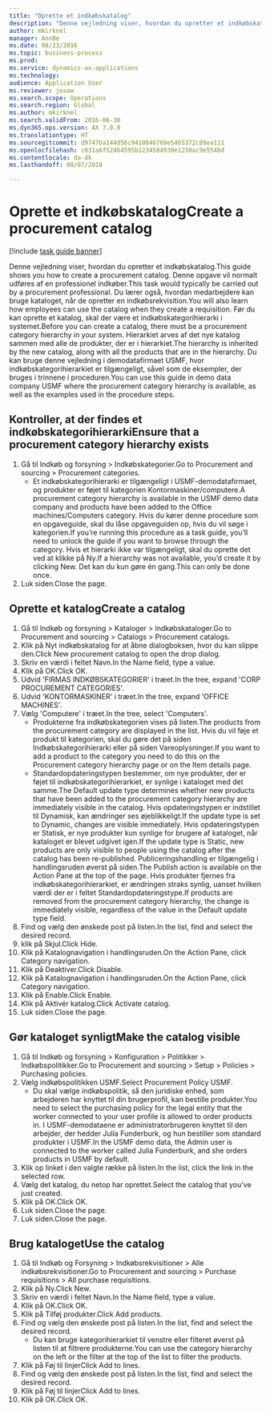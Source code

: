```yaml
--- 
title: "Oprette et indkøbskatalog"
description: "Denne vejledning viser, hvordan du opretter et indkøbskatalog."
author: mkirknel
manager: AnnBe
ms.date: 08/23/2016
ms.topic: business-process
ms.prod: 
ms.service: dynamics-ax-applications
ms.technology: 
audience: Application User
ms.reviewer: josaw
ms.search.scope: Operations
ms.search.region: Global
ms.author: mkirknel
ms.search.validFrom: 2016-06-30
ms.dyn365.ops.version: AX 7.0.0
ms.translationtype: HT
ms.sourcegitcommit: d9747ba144d56c9410846769e5465372c89ea111
ms.openlocfilehash: c031a6f52464595b1234584930e1230ac9e554bd
ms.contentlocale: da-dk
ms.lasthandoff: 08/07/2018

---
```

# <a name="create-a-procurement-catalog"></a><span data-ttu-id="e263f-103">Oprette et indkøbskatalog</span><span class="sxs-lookup"><span data-stu-id="e263f-103">Create a procurement catalog</span></span>

[!include [task guide banner](../../includes/task-guide-banner.md)]

<span data-ttu-id="e263f-104">Denne vejledning viser, hvordan du opretter et indkøbskatalog.</span><span class="sxs-lookup"><span data-stu-id="e263f-104">This guide shows you how to create a procurement catalog.</span></span> <span data-ttu-id="e263f-105">Denne opgave vil normalt udføres af en professionel indkøber.</span><span class="sxs-lookup"><span data-stu-id="e263f-105">This task would typically be carried out by a procurement professional.</span></span> <span data-ttu-id="e263f-106">Du lærer også, hvordan medarbejdere kan bruge kataloget, når de opretter en indkøbsrekvisition.</span><span class="sxs-lookup"><span data-stu-id="e263f-106">You will also learn how employees can use the catalog when they create a requisition.</span></span> <span data-ttu-id="e263f-107">Før du kan oprette et katalog, skal der være et indkøbskategorihierarki i systemet.</span><span class="sxs-lookup"><span data-stu-id="e263f-107">Before you can create a catalog, there must be a procurement category hierarchy in your system.</span></span> <span data-ttu-id="e263f-108">Hierarkiet arves af det nye katalog sammen med alle de produkter, der er i hierarkiet.</span><span class="sxs-lookup"><span data-stu-id="e263f-108">The hierarchy is inherited by the new catalog, along with all the products that are in the hierarchy.</span></span> <span data-ttu-id="e263f-109">Du kan bruge denne vejledning i demodatafirmaet USMF, hvor indkøbskategorihierarkiet er tilgængeligt, såvel som de eksempler, der bruges i trinnene i proceduren.</span><span class="sxs-lookup"><span data-stu-id="e263f-109">You can use this guide in demo data company USMF where the procurement category hierarchy is available, as well as the examples used in the procedure steps.</span></span>


## <a name="ensure-that-a-procurement-category-hierarchy-exists"></a><span data-ttu-id="e263f-110">Kontroller, at der findes et indkøbskategorihierarki</span><span class="sxs-lookup"><span data-stu-id="e263f-110">Ensure that a procurement category hierarchy exists</span></span>
1. <span data-ttu-id="e263f-111">Gå til Indkøb og forsyning > Indkøbskategorier.</span><span class="sxs-lookup"><span data-stu-id="e263f-111">Go to Procurement and sourcing > Procurement categories.</span></span>
    * <span data-ttu-id="e263f-112">Et indkøbskategorihierarki er tilgængeligt i USMF-demodatafirmaet, og produkter er føjet til kategorien Kontormaskiner/computere.</span><span class="sxs-lookup"><span data-stu-id="e263f-112">A procurement category hierarchy is available in the USMF demo data company and products have been added to the Office machines/Computers category.</span></span> <span data-ttu-id="e263f-113">Hvis du kører denne procedure som en opgaveguide, skal du låse opgaveguiden op, hvis du vil søge i kategorien.</span><span class="sxs-lookup"><span data-stu-id="e263f-113">If you’re running this procedure as a task guide, you’ll need to unlock the guide if you want to browse through the category.</span></span> <span data-ttu-id="e263f-114">Hvis et hierarki ikke var tilgængeligt, skal du oprette det ved at klikke på Ny.</span><span class="sxs-lookup"><span data-stu-id="e263f-114">If a hierarchy was not available, you’d create it by clicking New.</span></span> <span data-ttu-id="e263f-115">Det kan du kun gøre én gang.</span><span class="sxs-lookup"><span data-stu-id="e263f-115">This can only be done once.</span></span>  
2. <span data-ttu-id="e263f-116">Luk siden.</span><span class="sxs-lookup"><span data-stu-id="e263f-116">Close the page.</span></span>

## <a name="create-a-catalog"></a><span data-ttu-id="e263f-117">Oprette et katalog</span><span class="sxs-lookup"><span data-stu-id="e263f-117">Create a catalog</span></span>
1. <span data-ttu-id="e263f-118">Gå til Indkøb og forsyning > Kataloger > Indkøbskataloger.</span><span class="sxs-lookup"><span data-stu-id="e263f-118">Go to Procurement and sourcing > Catalogs > Procurement catalogs.</span></span>
2. <span data-ttu-id="e263f-119">Klik på Nyt indkøbskatalog for at åbne dialogboksen, hvor du kan slippe den.</span><span class="sxs-lookup"><span data-stu-id="e263f-119">Click New procurement catalog to open the drop dialog.</span></span>
3. <span data-ttu-id="e263f-120">Skriv en værdi i feltet Navn.</span><span class="sxs-lookup"><span data-stu-id="e263f-120">In the Name field, type a value.</span></span>
4. <span data-ttu-id="e263f-121">Klik på OK.</span><span class="sxs-lookup"><span data-stu-id="e263f-121">Click OK.</span></span>
5. <span data-ttu-id="e263f-122">Udvid 'FIRMAS INDKØBSKATEGORIER' i træet.</span><span class="sxs-lookup"><span data-stu-id="e263f-122">In the tree, expand 'CORP PROCUREMENT CATEGORIES'.</span></span>
6. <span data-ttu-id="e263f-123">Udvid 'KONTORMASKINER' i træet.</span><span class="sxs-lookup"><span data-stu-id="e263f-123">In the tree, expand 'OFFICE MACHINES'.</span></span>
7. <span data-ttu-id="e263f-124">Vælg 'Computere' i træet.</span><span class="sxs-lookup"><span data-stu-id="e263f-124">In the tree, select 'Computers'.</span></span>
    * <span data-ttu-id="e263f-125">Produkterne fra indkøbskategorien vises på listen.</span><span class="sxs-lookup"><span data-stu-id="e263f-125">The products from the procurement category are displayed in the list.</span></span> <span data-ttu-id="e263f-126">Hvis du vil føje et produkt til kategorien, skal du gøre det på siden Indkøbskategorihierarki eller på siden Vareoplysninger.</span><span class="sxs-lookup"><span data-stu-id="e263f-126">If you want to add a product to the category you need to do this on the Procurement category hierarchy page or on the Item details page.</span></span>  
    * <span data-ttu-id="e263f-127">Standardopdateringstypen bestemmer, om nye produkter, der er føjet til indkøbskategorihierarkiet, er synlige i kataloget med det samme.</span><span class="sxs-lookup"><span data-stu-id="e263f-127">The Default update type determines whether new products that have been added to the procurement category hierarchy are immediately visible in the catalog.</span></span> <span data-ttu-id="e263f-128">Hvis opdateringstypen er indstillet til Dynamisk, kan ændringer ses øjeblikkeligt.</span><span class="sxs-lookup"><span data-stu-id="e263f-128">If the update type is set to Dynamic, changes are visible immediately.</span></span> <span data-ttu-id="e263f-129">Hvis opdateringstypen er Statisk, er nye produkter kun synlige for brugere af kataloget, når kataloget er blevet udgivet igen.</span><span class="sxs-lookup"><span data-stu-id="e263f-129">If the update type is Static, new products are only visible to people using the catalog after the catalog has been re-published.</span></span> <span data-ttu-id="e263f-130">Publiceringshandling er tilgængelig i handlingsruden øverst på siden.</span><span class="sxs-lookup"><span data-stu-id="e263f-130">The Publish action is available on the Action Pane at the top of the page.</span></span> <span data-ttu-id="e263f-131">Hvis produkter fjernes fra indkøbskategorihierarkiet, er ændringen straks synlig, uanset hvilken værdi der er i feltet Standardopdateringstype.</span><span class="sxs-lookup"><span data-stu-id="e263f-131">If products are removed from the procurement category hierarchy, the change is immediately visible, regardless of the value in the Default update type field.</span></span>  
8. <span data-ttu-id="e263f-132">Find og vælg den ønskede post på listen.</span><span class="sxs-lookup"><span data-stu-id="e263f-132">In the list, find and select the desired record.</span></span>
9. <span data-ttu-id="e263f-133">klik på Skjul.</span><span class="sxs-lookup"><span data-stu-id="e263f-133">Click Hide.</span></span>
10. <span data-ttu-id="e263f-134">Klik på Katalognavigation i handlingsruden.</span><span class="sxs-lookup"><span data-stu-id="e263f-134">On the Action Pane, click Category navigation.</span></span>
11. <span data-ttu-id="e263f-135">Klik på Deaktiver.</span><span class="sxs-lookup"><span data-stu-id="e263f-135">Click Disable.</span></span>
12. <span data-ttu-id="e263f-136">Klik på Katalognavigation i handlingsruden.</span><span class="sxs-lookup"><span data-stu-id="e263f-136">On the Action Pane, click Category navigation.</span></span>
13. <span data-ttu-id="e263f-137">Klik på Enable.</span><span class="sxs-lookup"><span data-stu-id="e263f-137">Click Enable.</span></span>
14. <span data-ttu-id="e263f-138">Klik på Aktivér katalog.</span><span class="sxs-lookup"><span data-stu-id="e263f-138">Click Activate catalog.</span></span>
15. <span data-ttu-id="e263f-139">Luk siden.</span><span class="sxs-lookup"><span data-stu-id="e263f-139">Close the page.</span></span>

## <a name="make-the-catalog-visible"></a><span data-ttu-id="e263f-140">Gør kataloget synligt</span><span class="sxs-lookup"><span data-stu-id="e263f-140">Make the catalog visible</span></span>
1. <span data-ttu-id="e263f-141">Gå til Indkøb og forsyning > Konfiguration > Politikker > Indkøbspolitikker.</span><span class="sxs-lookup"><span data-stu-id="e263f-141">Go to Procurement and sourcing > Setup > Policies > Purchasing policies.</span></span>
2. <span data-ttu-id="e263f-142">Vælg indkøbspolitikken USMF.</span><span class="sxs-lookup"><span data-stu-id="e263f-142">Select Procurement Policy USMF.</span></span>
    * <span data-ttu-id="e263f-143">Du skal vælge indkøbspolitik, så den juridiske enhed, som arbejderen har knyttet til din brugerprofil, kan bestille produkter.</span><span class="sxs-lookup"><span data-stu-id="e263f-143">You need to select the purchasing policy for the legal entity that the worker connected to your user profile is allowed to order products in.</span></span> <span data-ttu-id="e263f-144">I USMF-demodataene er administratorbrugeren knyttet til den arbejder, der hedder Julia Funderburk, og hun bestiller som standard produkter i USMF.</span><span class="sxs-lookup"><span data-stu-id="e263f-144">In the USMF demo data, the Admin user is connected to the worker called Julia Funderburk, and she orders products in USMF by default.</span></span>  
3. <span data-ttu-id="e263f-145">Klik op linket i den valgte række på listen.</span><span class="sxs-lookup"><span data-stu-id="e263f-145">In the list, click the link in the selected row.</span></span>
4. <span data-ttu-id="e263f-146">Vælg det katalog, du netop har oprettet.</span><span class="sxs-lookup"><span data-stu-id="e263f-146">Select the catalog that you’ve just created.</span></span>
5. <span data-ttu-id="e263f-147">Klik på OK.</span><span class="sxs-lookup"><span data-stu-id="e263f-147">Click OK.</span></span>
6. <span data-ttu-id="e263f-148">Luk siden.</span><span class="sxs-lookup"><span data-stu-id="e263f-148">Close the page.</span></span>
7. <span data-ttu-id="e263f-149">Luk siden.</span><span class="sxs-lookup"><span data-stu-id="e263f-149">Close the page.</span></span>

## <a name="use-the-catalog"></a><span data-ttu-id="e263f-150">Brug kataloget</span><span class="sxs-lookup"><span data-stu-id="e263f-150">Use the catalog</span></span>
1. <span data-ttu-id="e263f-151">Gå til Indkøb og Forsyning > Indkøbsrekvisitioner > Alle indkøbsrekvisitioner.</span><span class="sxs-lookup"><span data-stu-id="e263f-151">Go to Procurement and sourcing > Purchase requisitions > All purchase requisitions.</span></span>
2. <span data-ttu-id="e263f-152">Klik på Ny.</span><span class="sxs-lookup"><span data-stu-id="e263f-152">Click New.</span></span>
3. <span data-ttu-id="e263f-153">Skriv en værdi i feltet Navn.</span><span class="sxs-lookup"><span data-stu-id="e263f-153">In the Name field, type a value.</span></span>
4. <span data-ttu-id="e263f-154">Klik på OK.</span><span class="sxs-lookup"><span data-stu-id="e263f-154">Click OK.</span></span>
5. <span data-ttu-id="e263f-155">Klik på Tilføj produkter.</span><span class="sxs-lookup"><span data-stu-id="e263f-155">Click Add products.</span></span>
6. <span data-ttu-id="e263f-156">Find og vælg den ønskede post på listen.</span><span class="sxs-lookup"><span data-stu-id="e263f-156">In the list, find and select the desired record.</span></span>
    * <span data-ttu-id="e263f-157">Du kan bruge kategorihierarkiet til venstre eller filteret øverst på listen til at filtrere produkterne.</span><span class="sxs-lookup"><span data-stu-id="e263f-157">You can use the category hierarchy on the left or the filter at the top of the list to filter the products.</span></span>  
7. <span data-ttu-id="e263f-158">Klik på Føj til linjer</span><span class="sxs-lookup"><span data-stu-id="e263f-158">Click Add to lines.</span></span>
8. <span data-ttu-id="e263f-159">Find og vælg den ønskede post på listen.</span><span class="sxs-lookup"><span data-stu-id="e263f-159">In the list, find and select the desired record.</span></span>
9. <span data-ttu-id="e263f-160">Klik på Føj til linjer</span><span class="sxs-lookup"><span data-stu-id="e263f-160">Click Add to lines.</span></span>
10. <span data-ttu-id="e263f-161">Klik på OK.</span><span class="sxs-lookup"><span data-stu-id="e263f-161">Click OK.</span></span>


